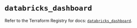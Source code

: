 # `databricks_dashboard`

Refer to the Terraform Registry for docs: [`databricks_dashboard`](https://registry.terraform.io/providers/databricks/databricks/1.52.0/docs/resources/dashboard).
